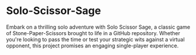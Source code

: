 # Solo-Scissor-Sage
Embark on a thrilling solo adventure with Solo Scissor Sage, a classic game of Stone-Paper-Scissors brought to life in a GitHub repository. Whether you're looking to pass the time or test your strategic wits against a virtual opponent, this project promises an engaging single-player experience.
